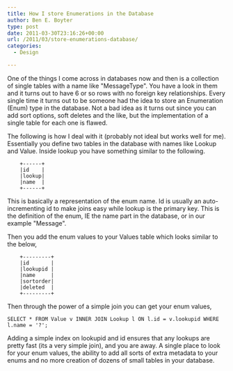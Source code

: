 ```yaml
---
title: How I store Enumerations in the Database
author: Ben E. Boyter
type: post
date: 2011-03-30T23:16:26+00:00
url: /2011/03/store-enumerations-database/
categories:
  - Design

---
```

One of the things I come across in databases now and then is a collection of single tables with a name like "MessageType". You have a look in them and it turns out to have 6 or so rows with no foreign key relationships. Every single time it turns out to be someone had the idea to store an Enumeration (Enum) type in the database. Not a bad idea as it turns out since you can add sort options, soft deletes and the like, but the implementation of a single table for each one is flawed.

The following is how I deal with it (probably not ideal but works well for me). Essentially you define two tables in the database with names like Lookup and Value. Inside lookup you have something similar to the following.

```
    +------+
    |id    |
    |lookup|
    |name  |
    +------+

```

This is basically a representation of the enum name. Id is usually an auto-incrementing id to make joins easy while lookup is the primary key. This is the definition of the enum, IE the name part in the database, or in our example "Message".

Then you add the enum values to your Values table which looks similar to the below,

```
    +---------+
    |id       |
    |lookupid |
    |name     |
    |sortorder|
    |deleted  |
    +---------+

```

Then through the power of a simple join you can get your enum values,

```
SELECT * FROM Value v INNER JOIN Lookup l ON l.id = v.lookupid WHERE l.name = '?';
```

Adding a simple index on lookupid and id ensures that any lookups are pretty fast (its a very simple join), and you are away. A single place to look for your enum values, the ability to add all sorts of extra metadata to your enums and no more creation of dozens of small tables in your database.

